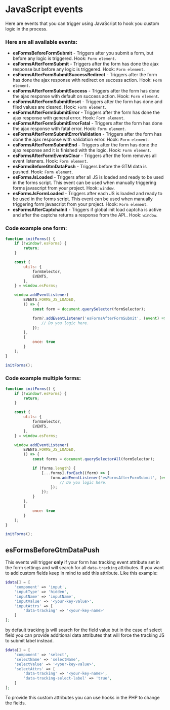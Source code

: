 # JavaScript events

Here are events that you can trigger using JavaScript to hook you custom logic in the process.

### Here are all available events:
* **esFormsBeforeFormSubmit** - Triggers after you submit a form, but before any logic is triggered. Hook: `Form element`. 
* **esFormsAfterFormSubmit** - Triggers after the form has done the ajax response but before any logic is triggered. Hook: `Form element`.
* **esFormsAfterFormSubmitSuccessRedirect** - Triggers after the form has done the ajax response with redirect on success action. Hook: `Form element`.
* **esFormsAfterFormSubmitSuccess** - Triggers after the form has done the ajax response with default on success action. Hook: `Form element`.
* **esFormsAfterFormSubmitReset** - Triggers after the form has done and filed values are cleared. Hook: `Form element`.
* **esFormsAfterFormSubmitError** - Triggers after the form has done the ajax response with general error. Hook: `Form element`.
* **esFormsAfterFormSubmitErrorFatal** - Triggers after the form has done the ajax response with fatal error. Hook: `Form element`.
* **esFormsAfterFormSubmitErrorValidation** - Triggers after the form has done the ajax response with validation error. Hook: `Form element`.
* **esFormsAfterFormSubmitEnd** - Triggers after the form has done the ajax response and it is finished with the logic. Hook: `Form element`.
* **esFormsAfterFormEventsClear** - Triggers after the form removes all event listeners. Hook: `Form element`.
* **esFormsBeforeGtmDataPush** - Triggers before the GTM data is pushed. Hook: `Form element`.
* **esFormsJsLoaded** - Triggers after all JS is loaded and ready to be used in the forms script. This event can be used when manually triggering forms javascript from your project. Hook: `window`.
* **esFormsJsFormLoaded** - Triggers after each JS is loaded and ready to be used in the forms script. This event can be used when manually triggering form javascript from your project. Hook: `Form element`.
* **esFormsAfterCaptchaInit** - Triggers if global init load captcha is active and after the captcha returns a response from the API.. Hook: `window`.

### Code example one form: 
```js
function initForms() {
	if (!window?.esForms) {
		return;
	}

	const {
		utils: {
			formSelector,
			EVENTS,
		},
	} = window.esForms;

	window.addEventListener(
		EVENTS.FORMS_JS_LOADED,
		() => {
			const form = document.querySelector(formSelector);

			form?.addEventListener('esFormsAfterFormSubmit', (event) => {
				// Do you logic here.
			});
		},
		{
			once: true
		}
	);
}

initForms();
```

### Code example multiple forms:
```js
function initForms() {
	if (!window?.esForms) {
		return;
	}

	const {
		utils: {
			formSelector,
			EVENTS,
		},
	} = window.esForms;

	window.addEventListener(
		EVENTS.FORMS_JS_LOADED,
		() => {
			const forms = document.querySelectorAll(formSelector);

			if (forms.length) {
				[...forms].forEach((form) => {
					form.addEventListener('esFormsAfterFormSubmit', (event) => {
						// Do you logic here.
					});
				});
			}
		},
		{
			once: true
		}
	);
}

initForms();
```

## esFormsBeforeGtmDataPush

This events will trigger **only** if your form has tracking event attribute set in the form settings and will search for all `data-tracking` attributes. If you want to add custom fields keep in mind to add this attribute. Like this example:

```php
$data[] = [
	'component' => 'input',
	'inputType' => 'hidden',
	'inputName' => 'inputName',
	'inputValue' => '<your-key-value>',
	'inputAttrs' => [
		'data-tracking' => '<your-key-name>'
	]
];
```

by default tracking js will search for the field value but in the case of select field you can provide additional data attributes that will force the tracking JS to submit label instead.

```php
$data[] = [
	'component' => 'select',
	'selectName' => 'selectName',
	'selectValue' => '<your-key-value>',
	'selectAttrs' => [
		'data-tracking' => '<your-key-name>',
		'data-tracking-select-label' => 'true',
	]
];
```

To provide this custom attributes you can use hooks in the PHP to change the fields.
